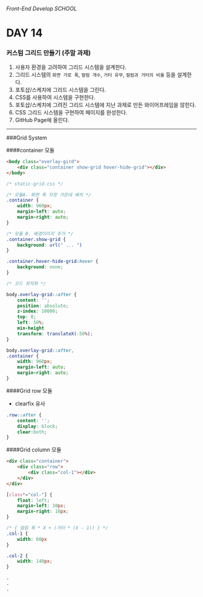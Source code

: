 ###### Front-End Develop SCHOOL

# DAY 14

### 커스텀 그리드 만들기 (주말 과제)

1. 사용자 환경을 고려하여 그리드 시스템을 설계한다.
1. 그리드 시스템의 `화면 가로 폭`, `컬럼 개수`, `거터 유무`, `컬럼과 거터의 비율` 등을 설계한다.
1. 포토샵/스케치에 그리드 시스템을 그린다.
1. CSS를 사용하여 시스템을 구현한다.
1. 포토샵/스케치에 그려진 그리드 시스템에 지난 과제로 만든 와이어프레임을 않힌다.
1. CSS 그리드 시스템을 구현하여 페이지를 완성한다.
1. GitHub Page에 올린다.

---

###Grid System

####container 모듈

```html
<body class="overlay-gird">
	<div class="container show-grid hover-hide-grid"></div>
</body>
```
```css
/* static-grid.css */

/* 모듈A. 화면 폭 지정 가운데 배치 */
.container {
	width: 960px;
	margin-left: auto;
	margin-right: auto;
}

/* 모듈 B. 배경이미지 추가 */
.container.show-grid {
	background: url(" ... ")
}

.container.hover-hide-grid:hover {
	background: none;
}

```
```css
/* 코드 최적화 */

body.overlay-grid::after {
	content: '';
	position: absolute;
	z-index: 10000;
	top: 0;
	left: 50%;
	min-height
	transform: translateX(-50%);
}

body.overlay-grid::after,
.container {
	width: 960px;
	margin-left: auto;
	margin-right: auto;
}
```

####Grid row 모듈

 - clearfix 유사

```css
.row::after {
	content: '';
	display: block;
	clear:both;
}
```

####Grid column 모듈

```html
<div class="container">
	<div class="row">
		<div class="col-1"></div>
	</div>
</div>
```
```css
[class*="col-"] {
	float: left;
	margin-left: 10px;
	margin-right: 10px;
}

/* { 컬럼 폭 * X + (거터 * (X - 1)) } */
.col-1 {
	width: 60px
}

.col-2 {
	width: 140px;
}

.
.
.
```
